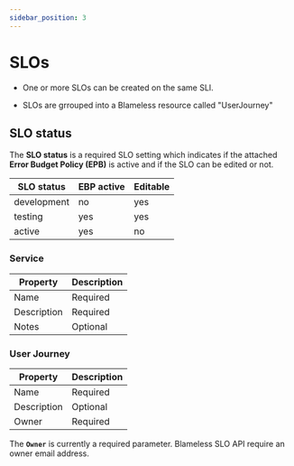 ```yaml
---
sidebar_position: 3
---
```


# SLOs

-   One or more SLOs can be created on the same SLI.

-   SLOs are grrouped into a Blameless resource called "UserJourney"

## SLO status

The **SLO status** is a required SLO setting which indicates if the attached **Error Budget Policy (EPB)** is active and if the SLO can be edited or not.

| SLO status  | EBP active | Editable |
| ----------- | ---------- | -------- |
| development | no         | yes      |
| testing     | yes        | yes      |
| active      | yes        | no       |

### Service

| Property    | Description |
| ----------- | ----------- |
| Name        | Required    |
| Description | Required    |
| Notes       | Optional    |

### User Journey

| Property    | Description |
| ----------- | ----------- |
| Name        | Required    |
| Description | Optional    |
| Owner       | Required    |

The **`Owner`** is currently a required parameter. Blameless SLO API require an owner email address.